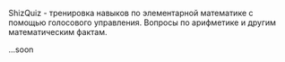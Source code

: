 ShizQuiz - тренировка навыков по элементарной математике с помощью голосового управления. Вопросы по арифметике и другим математическим фактам.

...soon
